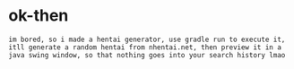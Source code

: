 # ok-then

```im bored, so i made a hentai generator, use gradle run to execute it, itll generate a random hentai from nhentai.net, then preview it in a java swing window, so that nothing goes into your search history lmao```
